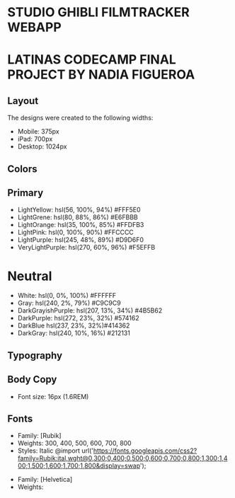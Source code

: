 # STUDIO GHIBLI FILMTRACKER WEBAPP

# LATINAS CODECAMP FINAL PROJECT BY NADIA FIGUEROA



## Layout

The designs were created to the following widths:

- Mobile: 375px
- iPad: 700px
- Desktop: 1024px


## Colors 

## Primary 
- LightYellow: hsl(56, 100%, 94%)  #FFF5E0
- LightGrene: hsl(80, 88%, 86%)  #E6FBBB
- LightOrange: hsl(35, 100%, 85%) #FFDFB3
- LightPink: hsl(0, 100%, 90%)  #FFCCCC
- LightPurple: hsl(245, 48%, 89%) #D9D6F0
- VeryLightPurple: hsl(270, 60%, 96%) #F5EFFB


# Neutral
- White: hsl(0, 0%, 100%) #FFFFFF
- Gray: hsl(240, 2%, 79%) #C9C9C9
- DarkGrayishPurple: hsl(207, 13%, 34%) #4B5B62
- DarkPurple: hsl(272, 23%, 32%) #574162
- DarkBlue hsl(237, 23%, 32%)#414362
- DarkGray: hsl(240, 10%, 16%)  #212131

## Typography

## Body Copy

- Font size: 16px (1.6REM)

## Fonts

- Family: [Rubik]
- Weights: 300, 400, 500, 600, 700, 800
- Styles: Italic
@import url('https://fonts.googleapis.com/css2?family=Rubik:ital,wght@0,300;0,400;0,500;0,600;0,700;0,800;1,300;1,400;1,500;1,600;1,700;1,800&display=swap');

<link rel="preconnect" href="https://fonts.googleapis.com">
<link rel="preconnect" href="https://fonts.gstatic.com" crossorigin>
<link href="https://fonts.googleapis.com/css2?family=Rubik:ital,wght@0,300;0,400;0,500;0,600;0,700;0,800;1,300;1,400;1,500;1,600;1,700;1,800&display=swap" rel="stylesheet">

- Family: [Helvetica]
- Weights:





